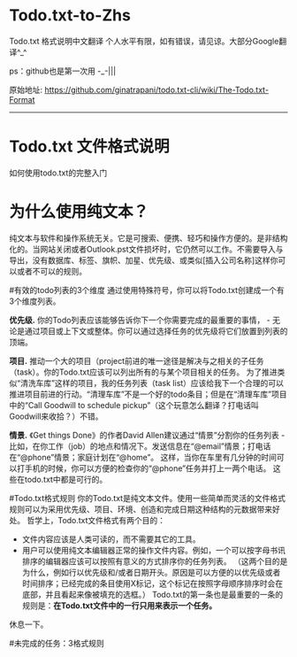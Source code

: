 # Todo.txt-to-Zhs
Todo.txt 格式说明中文翻译
个人水平有限，如有错误，请见谅。大部分Google翻译^_^

ps：github也是第一次用 -_-|||

原始地址: https://github.com/ginatrapani/todo.txt-cli/wiki/The-Todo.txt-Format

***

# Todo.txt 文件格式说明
如何使用todo.txt的完整入门


# 为什么使用纯文本？
纯文本与软件和操作系统无关。它是可搜索、便携、轻巧和操作方便的。是非结构化的。当网站关闭或者Outlook.pst文件损坏时，它仍然可以工作。不需要导入与导出，没有数据库、标签、旗帜、加星、优先级、或类似[插入公司名称]这样你可以或者不可以的规则。


#有效的todo列表的3个维度
通过使用特殊符号，你可以将Todo.txt创建成一个有3个维度列表。

__优先级.__ 你的Todo列表应该能够告诉你下一个你需要完成的最重要的事情， - 无论是通过项目或上下文或整体。你可以通过选择任务的优先级将它们放置到列表的顶端。

__项目.__ 推动一个大的项目（project前进的唯一途径是解决与之相关的子任务（task）。你的Todo.txt应该可以列出所有的与某个项目相关的任务。
为了推进类似“清洗车库”这样的项目，我的任务列表（task list）应该给我下一个合理的可以推进项目前进的行动。“清理车库”不是一个好的todo条目；但是在“清理车库”项目中的“Call Goodwill to schedule pickup”（这个玩意怎么翻译？打电话叫Goodwill来收拾？）不错。

__情景.__ 《Get things Done》的作者David Allen建议通过“情景”分割你的任务列表 - 比如，在你工作（job）的地点和情况下。发送信息在“@email”情景；打电话在“@phone”情景；家庭计划在“@home”。
这样，当你在车里有几分钟的时间可以打手机的时候，你可以方便的检查你的“@phone”任务并打上一两个电话。
这些在todo.txt中都是可行的。


#Todo.txt格式规则
你的Todo.txt是纯文本文件。使用一些简单而灵活的文件格式规则可以为采用优先级、项目、环境、创造和完成日期这种结构的元数据带来好处。
哲学上，Todo.txt文件格式有两个目的：
+ 文件内容应该是人类可读的，而不需要其它的工具。
+ 用户可以使用纯文本编辑器正常的操作文件内容。例如，一个可以按字母书讯排序的编辑器应该可以按照有意义的方式排序你的任务列表。
（这两个目的是为什么，例如行以优先级和/或者日期开头。原因是可以方便的以优先级或者时间排序；已经完成的条目使用X标记，这个标记在按照字母顺序排序时会在底部，并且看起来像被填充的选框。）
Todo.txt的第一条也是最重要的一条的规则是：__在Todo.txt文件中的一行只用来表示一个任务。__

休息一下。


#未完成的任务：3格式规则

